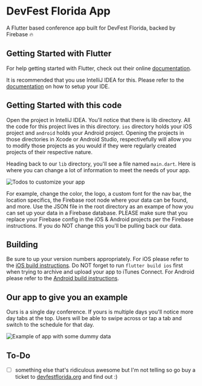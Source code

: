 # DevFest Florida App

A Flutter based conference app built for DevFest Florida, backed by Firebase 🔥

## Getting Started with Flutter

For help getting started with Flutter, check out their online [documentation](http://flutter.io/).

It is recommended that you use IntelliJ IDEA for this. Please refer to the [documentation](http://flutter.io/) on how to setup your IDE.

## Getting Started with this code

Open the project in IntelliJ IDEA. You'll notice that there is lib directory. All the code for this project lives in this directory. `ios` directory holds your iOS project and `android` holds your Android project. Opening the projects in those directories in Xcode or Android Studio, respectivefully will allow you to modify those projects as you would if they were regularly created projects of their respective nature.

Heading back to our `lib` directory, you'll see a file named `main.dart`. Here is where you can change a lot of information to meet the needs of your app. 

![Todos to customize your app](https://github.com/miketraverso/devfest_florida_app/blob/master/ConFlutter%20TODOs.png "TODOs")

For example, change the color, the logo, a custom font for the nav bar, the location specifics, the Firebase root node where your data can be found, and more. Use the JSON file in the root directory as an exampe of how you can set up your data in a Firebase database. PLEASE make sure that you replace your Firebase config in the iOS & Android projects per the Firebase instructions. If you do NOT change this you'll be pulling back our data.

## Building

Be sure to up your version numbers appropriately. For iOS please refer to the [iOS build instructions](https://flutter.io/ios-release/). Do NOT forget to run `flutter build ios` first when trying to archive and upload your app to iTunes Connect. For Android please refer to the [Android build instructions](https://flutter.io/android-release/).

## Our app to give you an example

Ours is a single day conference. If yours is multiple days you'll notice more day tabs at the top. Users will be able to swipe across or tap a tab and switch to the schedule for that day.

![Example of app with some dummy data](https://github.com/miketraverso/devfest_florida_app/blob/master/output.gif "Example")

## To-Do
- [ ] something else that's ridiculous awesome but I'm not telling so go buy a ticket to [devfestflorida.org](https://devfestflorida.org) and find out :)
